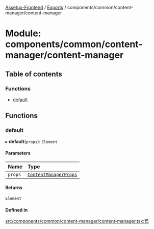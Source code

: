 [Assetux-Frontend](../README.md) / [Exports](../modules.md) / components/common/content-manager/content-manager

# Module: components/common/content-manager/content-manager

## Table of contents

### Functions

- [default](components_common_content_manager_content_manager.md#default)

## Functions

### default

▸ **default**(`props`): `Element`

#### Parameters

| Name | Type |
| :------ | :------ |
| `props` | [`ContentManagerProps`](components_common_content_manager_types_content_manager.md#contentmanagerprops) |

#### Returns

`Element`

#### Defined in

[src/components/common/content-manager/content-manager.tsx:15](https://github.com/ASSETUX/frontend/blob/9a68660/src/components/common/content-manager/content-manager.tsx#L15)
